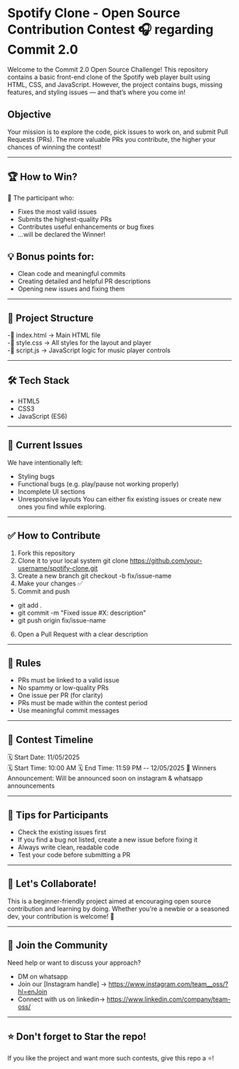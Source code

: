 # Spotify Clone - Open Source Contribution Contest 🎧 regarding Commit 2.0
Welcome to the Commit 2.0 Open Source Challenge! This repository contains a basic front-end clone of the Spotify web player built using HTML, CSS, and JavaScript. However, the project contains bugs, missing features, and styling issues — and that’s where you come in!

## Objective
Your mission is to explore the code, pick issues to work on, and submit Pull Requests (PRs). The more valuable PRs you contribute, the higher your chances of winning the contest!
________________________________________
## 🏆 How to Win?
🎯 The participant who:
-	Fixes the most valid issues
-	Submits the highest-quality PRs
-	Contributes useful enhancements or bug fixes
- ...will be declared the Winner!
## 💡 Bonus points for:
-	Clean code and meaningful commits
-	Creating detailed and helpful PR descriptions
-	Opening new issues and fixing them
________________________________________
## 📂 Project Structure

-📁 index.html       → Main HTML file  
-📁 style.css        → All styles for the layout and player  
-📁 script.js        → JavaScript logic for music player controls  
________________________________________
## 🛠️ Tech Stack
-	HTML5
-	CSS3
-	JavaScript (ES6)
________________________________________
## 🐞 Current Issues
We have intentionally left:
-	Styling bugs
-	Functional bugs (e.g. play/pause not working properly)
-	Incomplete UI sections
-	Unresponsive layouts
You can either fix existing issues or create new ones you find while exploring.
________________________________________
## ✅ How to Contribute
1.	Fork this repository
2.	Clone it to your local system
git clone https://github.com/your-username/spotify-clone.git
3.	Create a new branch
git checkout -b fix/issue-name
4.	Make your changes ✅
5.	Commit and push
- git add .
- git commit -m "Fixed issue #X: description"
- git push origin fix/issue-name
6.	Open a Pull Request with a clear description
________________________________________
## 📌 Rules
- PRs must be linked to a valid issue
- No spammy or low-quality PRs
- One issue per PR (for clarity)
- PRs must be made within the contest period
- Use meaningful commit messages
________________________________________
## 📅 Contest Timeline
🗓️ Start Date: 11/05/2025  
🗓️ Start Time: 10:00 AM
🗓️ End Time: 11:59 PM -- 12/05/2025 
📢 Winners Announcement: Will be announced soon on instagram & whatsapp announcements
________________________________________
## 🧠 Tips for Participants
-	Check the existing issues first
-	If you find a bug not listed, create a new issue before fixing it
-	Always write clean, readable code
-	Test your code before submitting a PR
________________________________________
## 🤝 Let's Collaborate!
This is a beginner-friendly project aimed at encouraging open source contribution and learning by doing. Whether you're a newbie or a seasoned dev, your contribution is welcome! 🙌
________________________________________
## 💬 Join the Community
Need help or want to discuss your approach?
- DM on whatsapp
- Join our [Instagram handle]  →  https://www.instagram.com/team__oss/?hl=enJoin 
- Connect with us on linkedin-> https://www.linkedin.com/company/team-oss/ 
________________________________________
## ⭐ Don't forget to Star the repo!
If you like the project and want more such contests, give this repo a ⭐️!
